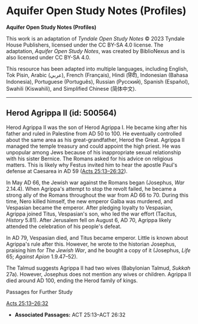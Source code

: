 # Aquifer Open Study Notes (Profiles)

**Aquifer Open Study Notes (Profiles)**

This work is an adaptation of *Tyndale Open Study Notes* © 2023 Tyndale House Publishers, licensed under the CC BY\-SA 4\.0 license. The adaptation, *Aquifer Open Study Notes*, was created by BiblioNexus and is also licensed under CC BY\-SA 4\.0\.

This resource has been adapted into multiple languages, including English, Tok Pisin, Arabic (عربي), French (Français), Hindi (हिंदी), Indonesian (Bahasa Indonesia), Portuguese (Português), Russian (Русский), Spanish (Español), Swahili (Kiswahili), and Simplified Chinese (简体中文).



--------------------------------

## Herod Agrippa II (id: 500564)

Herod Agrippa II was the son of Herod Agrippa I. He became king after his father and ruled in Palestine from AD 50 to 100\. He eventually controlled about the same area as his great\-grandfather, Herod the Great. Agrippa II managed the temple treasury and could appoint the high priest. He was unpopular among Jews because of his inappropriate sexual relationship with his sister Bernice. The Romans asked for his advice on religious matters. This is likely why Festus invited him to hear the apostle Paul's defense at Caesarea in AD 59 ([Acts 25:13–26:32](https://ref.ly/Acts25:13-Acts26:32)).

In May AD 66, the Jewish war against the Romans began (Josephus, *War* 2\.14\.4\). When Agrippa's attempt to stop the revolt failed, he became a strong ally of the Romans throughout the war from AD 66 to 70\. During this time, Nero killed himself, the new emperor Galba was murdered, and Vespasian became the emperor. After pledging loyalty to Vespasian, Agrippa joined Titus, Vespasian's son, who led the war effort (Tacitus, *History* 5\.81\). After Jerusalem fell on August 6, AD 70, Agrippa likely attended the celebration of his people's defeat.

In AD 79, Vespasian died, and Titus became emperor. Little is known about Agrippa's rule after this. However, he wrote to the historian Josephus, praising him for *The Jewish War*, and he bought a copy of it (Josephus, *Life* 65; *Against Apion* 1\.9\.47–52\).

The Talmud suggests Agrippa II had two wives (Babylonian Talmud, *Sukkah* 27a). However, Josephus does not mention any wives or children. Agrippa II died around AD 100, ending the Herod family of kings.

Passages for Further Study

[Acts 25:13–26:32](https://ref.ly/Acts25:13-Acts26:32)

* **Associated Passages:** ACT 25:13–ACT 26:32

